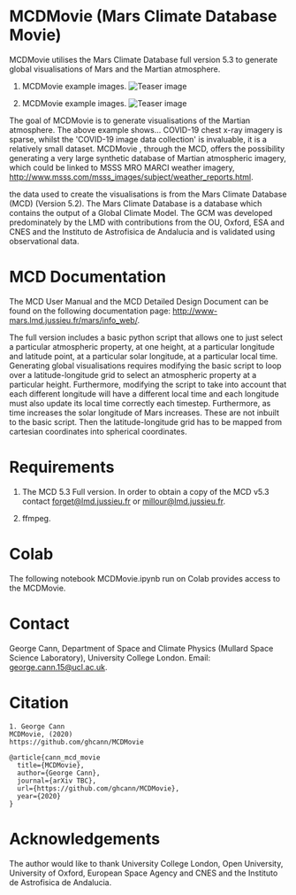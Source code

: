 # MCDMovie (Mars Climate Database Movie) 

MCDMovie utilises the Mars Climate Database full version 5.3 to generate global visualisations of Mars and the Martian atmosphere. 

1. MCDMovie example images.
![Teaser image](./images/test0.jpg)

2. MCDMovie example images. 
![Teaser image](./images/test1.jpg)

The goal of MCDMovie is to generate visualisations of the Martian atmosphere. The above example shows... COVID-19 chest x-ray imagery is sparse, whilst the 'COVID-19 image data collection' is invaluable, it is a relatively small dataset. MCDMovie , through the MCD, offers the possibility generating a very large synthetic database of Martian atmospheric imagery, which could be linked to MSSS MRO MARCI weather imagery, http://www.msss.com/msss_images/subject/weather_reports.html. 

the data used to create the visualisations is from the Mars Climate Database (MCD) (Version 5.2). The Mars Climate Database is a database which contains the output of a Global Climate Model. The GCM was developed predominately by the LMD with contributions from the OU, Oxford, ESA and CNES and the Instituto de Astrofisica de Andalucia and is validated using observational data. 

# MCD Documentation

The MCD User Manual and the MCD Detailed Design Document can be found on the following documentation page: http://www-mars.lmd.jussieu.fr/mars/info_web/. 

The full version includes a basic python script that allows one to just select a particular atmospheric property, at one height, at a particular longitude and latitude point, at a particular solar longitude, at a particular local time. Generating global visualisations requires modifying the basic script to loop over a latitude-longitude grid to select an atmospheric property at a particular height. Furthermore, modifying the script to take into account that each different longitude will have a different local time and each longitude must also update its local time correctly each timestep. Furthermore, as time increases the solar longitude of Mars increases. These are not inbuilt to the basic script. Then the latitude-longitude grid has to be mapped from cartesian coordinates into spherical coordinates. 

# Requirements

1. The MCD 5.3 Full version. In order to obtain a copy of the MCD v5.3 contact forget@lmd.jussieu.fr or millour@lmd.jussieu.fr.

2. ffmpeg. 

# Colab
The following notebook MCDMovie.ipynb run on Colab provides access to the MCDMovie.

# Contact
George Cann, Department of Space and Climate Physics (Mullard Space Science Laboratory), University College London.
Email: george.cann.15@ucl.ac.uk. 

# Citation
```
1. George Cann
MCDMovie, (2020)
https://github.com/ghcann/MCDMovie
```

```
@article{cann_mcd_movie
  title={MCDMovie},
  author={George Cann},
  journal={arXiv TBC},
  url={https://github.com/ghcann/MCDMovie},
  year={2020}
}
```

# Acknowledgements

The author would like to thank University College London, Open University, University of Oxford, European Space Agency and CNES and the Instituto de Astrofisica de Andalucia. 
